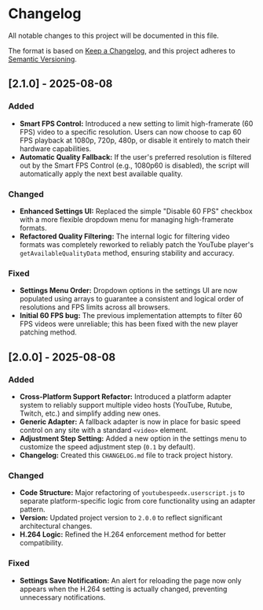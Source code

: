 # Changelog

All notable changes to this project will be documented in this file.

The format is based on [Keep a Changelog](https://keepachangelog.com/en/1.0.0/),
and this project adheres to [Semantic Versioning](https://semver.org/spec/v2.0.html).

## [2.1.0] - 2025-08-08

### Added
- **Smart FPS Control:** Introduced a new setting to limit high-framerate (60 FPS) video to a specific resolution. Users can now choose to cap 60 FPS playback at 1080p, 720p, 480p, or disable it entirely to match their hardware capabilities.
- **Automatic Quality Fallback:** If the user's preferred resolution is filtered out by the Smart FPS Control (e.g., 1080p60 is disabled), the script will automatically apply the next best available quality.

### Changed
- **Enhanced Settings UI:** Replaced the simple "Disable 60 FPS" checkbox with a more flexible dropdown menu for managing high-framerate formats.
- **Refactored Quality Filtering:** The internal logic for filtering video formats was completely reworked to reliably patch the YouTube player's `getAvailableQualityData` method, ensuring stability and accuracy.

### Fixed
- **Settings Menu Order:** Dropdown options in the settings UI are now populated using arrays to guarantee a consistent and logical order of resolutions and FPS limits across all browsers.
- **Initial 60 FPS bug:** The previous implementation attempts to filter 60 FPS videos were unreliable; this has been fixed with the new player patching method.

## [2.0.0] - 2025-08-08

### Added
- **Cross-Platform Support Refactor:** Introduced a platform adapter system to reliably support multiple video hosts (YouTube, Rutube, Twitch, etc.) and simplify adding new ones.
- **Generic Adapter:** A fallback adapter is now in place for basic speed control on any site with a standard `<video>` element.
- **Adjustment Step Setting:** Added a new option in the settings menu to customize the speed adjustment step (`0.1` by default).
- **Changelog:** Created this `CHANGELOG.md` file to track project history.

### Changed
- **Code Structure:** Major refactoring of `youtubespeedx.userscript.js` to separate platform-specific logic from core functionality using an adapter pattern.
- **Version:** Updated project version to `2.0.0` to reflect significant architectural changes.
- **H.264 Logic:** Refined the H.264 enforcement method for better compatibility.

### Fixed
- **Settings Save Notification:** An alert for reloading the page now only appears when the H.264 setting is actually changed, preventing unnecessary notifications.
